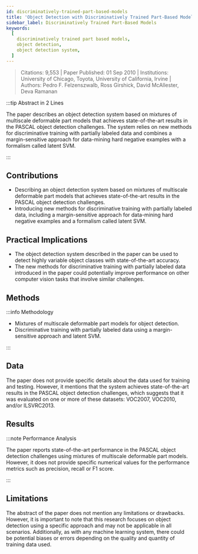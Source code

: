 ```yaml
---
id: discriminatively-trained-part-based-models
title: 'Object Detection with Discriminatively Trained Part-Based Models'
sidebar_label: Discriminatively Trained Part-Based Models
keywords:
  [
    discriminatively trained part based models,
    object detection,
    object detection system,
  ]
---
```


> Citations: 9,553 | Paper Published: 01 Sep 2010 | Institutions: University of Chicago, Toyota, University of California, Irvine | Authors: Pedro F. Felzenszwalb, Ross Girshick, David McAllester, Deva Ramanan

<!-- Prettier doesn't change this -->
:::tip Abstract in 2 Lines

The paper describes an object detection system based on mixtures of multiscale deformable part models that achieves state-of-the-art results in the PASCAL object detection challenges. The system relies on new methods for discriminative training with partially labeled data and combines a margin-sensitive approach for data-mining hard negative examples with a formalism called latent SVM.

:::


## Contributions 

- Describing an object detection system based on mixtures of multiscale deformable part models that achieves state-of-the-art results in the PASCAL object detection challenges.
- Introducing new methods for discriminative training with partially labeled data, including a margin-sensitive approach for data-mining hard negative examples and a formalism called latent SVM.

## Practical Implications

- The object detection system described in the paper can be used to detect highly variable object classes with state-of-the-art accuracy.
- The new methods for discriminative training with partially labeled data introduced in the paper could potentially improve performance on other computer vision tasks that involve similar challenges.


## Methods
<!-- Prettier doesn't change this -->
:::info Methodology

- Mixtures of multiscale deformable part models for object detection.
- Discriminative training with partially labeled data using a margin-sensitive approach and latent SVM.

:::

## Data
The paper does not provide specific details about the data used for training and testing. However, it mentions that the system achieves state-of-the-art results in the PASCAL object detection challenges, which suggests that it was evaluated on one or more of these datasets: VOC2007, VOC2010, and/or ILSVRC2013.

## Results
<!-- Prettier doesn't change this -->
:::note Performance Analysis

The paper reports state-of-the-art performance in the PASCAL object detection challenges using mixtures of multiscale deformable part models. However, it does not provide specific numerical values for the performance metrics such as precision, recall or F1 score.

:::


## Limitations

The abstract of the paper does not mention any limitations or drawbacks. However, it is important to note that this research focuses on object detection using a specific approach and may not be applicable in all scenarios. Additionally, as with any machine learning system, there could be potential biases or errors depending on the quality and quantity of training data used.


